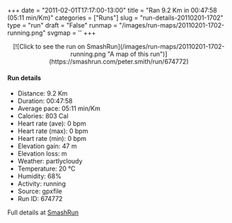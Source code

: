 +++
date = "2011-02-01T17:17:00-13:00"
title = "Ran 9.2 Km in 00:47:58 (05:11 min/Km)"
categories = ["Runs"]
slug = "run-details-20110201-1702"
type = "run"
draft = "False"
runmap = "/images/run-maps/20110201-1702-running.png"
svgmap = '<polyline points="94 20, 95 21, 100 23, 100 24, 98 27, 92 29, 86 33, 73 34, 72 36, 68 39, 63 43, 56 45, 54 46, 47 51, 42 62, 36 82, 20 78, 8 64, 2 59, 1 56, 0 41, 0 37, 1 37, 11 37, 20 35, 33 36, 49 37, 52 37, 58 36, 62 34, 82 19, 93 20, 94 20, 94 18">'
+++



<!--more-->

<center>
[![Click to see the run on SmashRun](/images/run-maps/20110201-1702-running.png "A map of this run")](https://smashrun.com/peter.smith/run/674772)
</center>

#### Run details

* Distance: 9.2 Km
* Duration: 00:47:58
* Average pace: 05:11 min/Km
* Calories: 803 Cal
* Heart rate (ave): 0 bpm
* Heart rate (max): 0 bpm
* Heart rate (min): 0 bpm
* Elevation gain: 47 m
* Elevation loss:  m
* Weather: partlycloudy
* Temperature: 20 &deg;C
* Humidity: 68%
* Activity: running
* Source: gpxfile
* Run ID: 674772

Full details at [SmashRun](https://smashrun.com/peter.smith/run/674772)